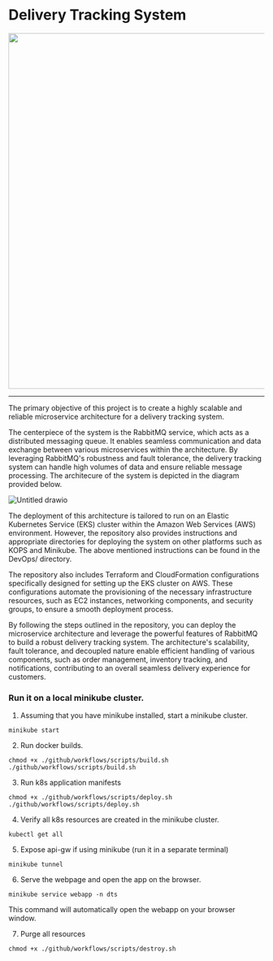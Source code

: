 # Delivery Tracking System

<img src=".github/gif/app.gif?raw=true" width="700px">

---
The primary objective of this project is to create a highly scalable and reliable microservice architecture for a delivery tracking system.

The centerpiece of the system is the RabbitMQ service, which acts as a distributed messaging queue. It enables seamless communication and data exchange between various microservices within the architecture. By leveraging RabbitMQ's robustness and fault tolerance, the delivery tracking system can handle high volumes of data and ensure reliable message processing. The architecure of the system is depicted in the diagram provided below.

![Untitled drawio](https://github.com/vgnshiyer/Delivery-tracking-system/assets/39982819/ed63c5f2-9448-4a3a-8118-40d2730080ea)

The deployment of this architecture is tailored to run on an Elastic Kubernetes Service (EKS) cluster within the Amazon Web Services (AWS) environment. However, the repository also provides instructions and appropriate directories for deploying the system on other platforms such as KOPS and Minikube.
The above mentioned instructions can be found in the DevOps/ directory.

The repository also includes Terraform and CloudFormation configurations specifically designed for setting up the EKS cluster on AWS. These configurations automate the provisioning of the necessary infrastructure resources, such as EC2 instances, networking components, and security groups, to ensure a smooth deployment process.

By following the steps outlined in the repository, you can deploy the microservice architecture and leverage the powerful features of RabbitMQ to build a robust delivery tracking system. The architecture's scalability, fault tolerance, and decoupled nature enable efficient handling of various components, such as order management, inventory tracking, and notifications, contributing to an overall seamless delivery experience for customers.

### Run it on a local minikube cluster.

1. Assuming that you have minikube installed, start a minikube cluster.
```
minikube start
```

2. Run docker builds.
```
chmod +x ./github/workflows/scripts/build.sh
./github/workflows/scripts/build.sh
```

3. Run k8s application manifests
```
chmod +x ./github/workflows/scripts/deploy.sh
./github/workflows/scripts/deploy.sh
```

4. Verify all k8s resources are created in the minikube cluster.
```
kubectl get all
```

5. Expose api-gw if using minikube (run it in a separate terminal)
```
minikube tunnel
```

6. Serve the webpage and open the app on the browser.
```
minikube service webapp -n dts
```
This command will automatically open the webapp on your browser window.

7. Purge all resources
```
chmod +x ./github/workflows/scripts/destroy.sh
```